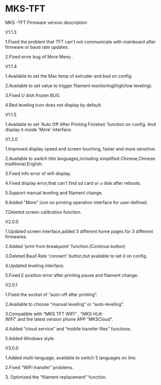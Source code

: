 # MKS-TFT
MKS -TFT Firmware version description

V1.1.3

  1.Fixed the problem that  TFT can't not communicate with mainboard after firmware or baud rate updates.
  
  2.Fixed error bug of More Menu .



V1.1.4

  1.Available  to set the Max temp of extruder and bed on config.
  
  2.Available  to set value to trigger filament monitoring(high/low leveling).
  
  3.Fixed U dish frozen BUG.
  
  4.Bed leveling icon does not display by default.
  
  
  
   
V1.1.5

  1.Available to set 'Auto Off After Printing Finishes' function on config.
And display it inside 'More' interface.
      


V1.2.0

  1.Improved display speed and screen touching, faster and more sensitive.
  
  2.Available to switch title languages,including simplified Chinese,Chinese traditional,English.
  
  3.Fixed  info error of wifi display.
  
  4.Fixed display error,that can't find sd card or u disk after reboots.
  
  5.Support manual leveling and filament change.
  
  6.Added "More" icon on printing operation interface for user-defined.
  
  7.Deleted screen calibration function.


V2.0.0

  1.Updated screen interface,added 3 different home pages for 3 different firmwares.
  
  2.Added 'print from breakpoint' function.(Continue button)
  
  3.Deleted Baud Rate 'connect' button,but available to set it on config.
  
  4.Updated leveling interface.
  
  5.Fixed E position error after printing pause and filament change.
  
V2.0.1

  1.Fixed the socket of “auto-off after printing”.

  2.Available to choose “manual leveling” or “auto-leveling”.
  
  3.Compatible with “MKS TFT WIFI” , “MKS HLK-WIFI” and the latest version phone APP “MKSCloud”.
  
  4.Added “cloud service” and “mobile transfer files” functions.
  
  5.Added Windows style.

V3.0.0

  1.Added multi-language, available to switch 5 languages on line.

  2.Fixed “WIFI transfer” problems.
  
  3. Optimized the “filament replacement” function.
  
